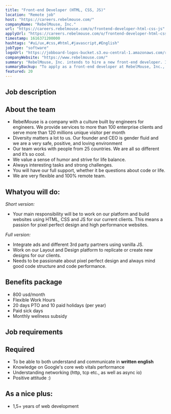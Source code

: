 ```yaml
---
title: "Front-end Developer (HTML, CSS, JS)"
location: "Remote job"
host: "https://careers.rebelmouse.com/"
companyName: "RebelMouse, Inc."
url: "https://careers.rebelmouse.com/o/frontend-developer-html-css-js"
applyUrl: "https://careers.rebelmouse.com/o/frontend-developer-html-css-js/c/new"
timestamp: 1616371200000
hashtags: "#ui/ux,#css,#html,#javascript,#English"
jobType: "software"
logoUrl: "https://jobboard-logos-bucket.s3.eu-central-1.amazonaws.com/rebelmouse-inc-"
companyWebsite: "https://www.rebelmouse.com/"
summary: "RebelMouse, Inc. intends to hire a new front-end developer. If you have 5+ years of web development, consider applying."
summaryBackup: "To apply as a front-end developer at RebelMouse, Inc., you preferably need to have some knowledge of: #ui/ux, #css, #html."
featured: 20
---
```


## Job description

## About the team

*   RebelMouse is a company with a culture built by engineers for engineers. We provide services to more than 100 enterprise clients and serve more than 120 millions unique visitor per month
*   Diversity matters a lot to us. Our founder and CEO is gender fluid and we are a very safe, positive, and loving environment
*   Our team works with people from 25 countries. We are all so different and it’s so cool.
*   We value a sense of humor and strive for life balance.
*   Always interesting tasks and strong challenges.
*   You will have our full support, whether it be questions about code or life.
*   We are very flexible and 100% remote team.

## Whatyou will do:

_Short version:_

*   Your main responsibility will be to work on our platform and build websites using HTML, CSS and JS for our current clients. This means a passion for pixel perfect design and high performance websites.

_Full version:_

*   Integrate ads and different 3rd party partners using vanilla JS.
*   Work on our Layout and Design platform to replicate or create new designs for our clients.
*   Needs to be passionate about pixel perfect design and always mind good code structure and code performance.

## Benefits package

*   800 usd/month
*   Flexible Work Hours
*   20 days PTO and 10 paid holidays (per year)
*   Paid sick days
*   Monthly wellness subsidy

## Job requirements

## Required

*   To be able to both understand and communicate in **written english**
*   Knowledge on Google's core web vitals performance
*   Understanding networking (http, tcp etc., as well as async io)
*   Positive attitude :)

## As a nice plus:

*   1,5+ years of web development
